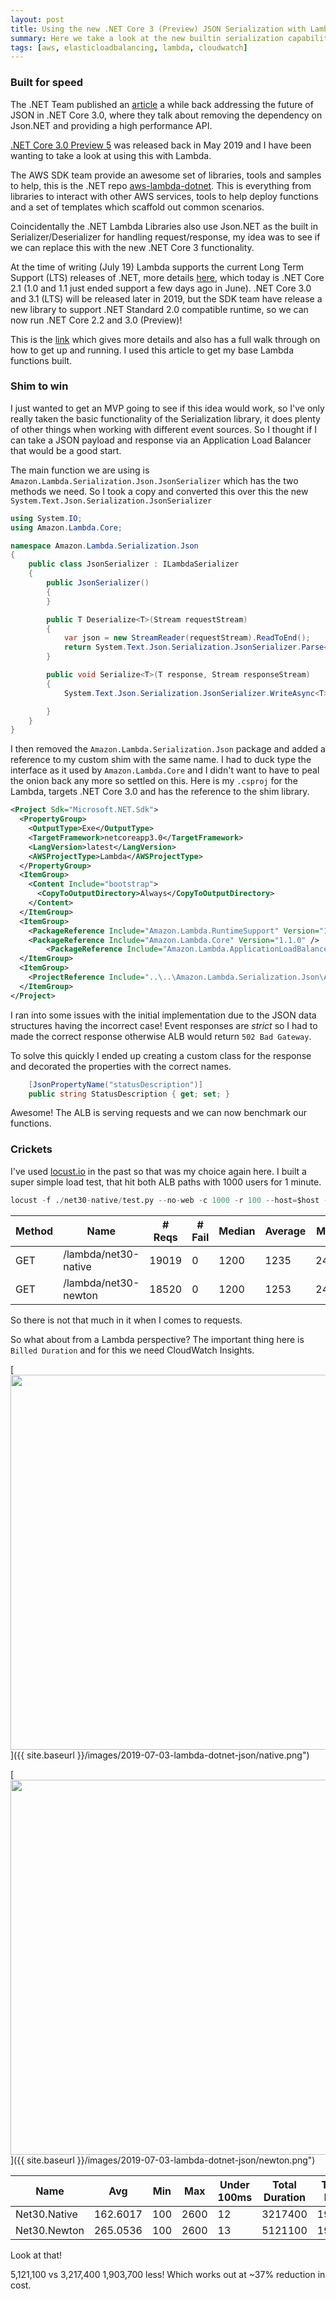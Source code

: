 ```yaml
---
layout: post
title: Using the new .NET Core 3 (Preview) JSON Serialization with Lambda Custom Runtime
summary: Here we take a look at the new builtin serialization capabilities of .NET Core 3, using Lambda Custom Runtime we remove the Newtonsoft library and add a shim for the existing function handler.
tags: [aws, elasticloadbalancing, lambda, cloudwatch]
---
```


### Built for speed

The .NET Team published an [article](https://github.com/dotnet/announcements/issues/90) a while back addressing the future of JSON in .NET Core 3.0, where they talk about removing the dependency on Json.NET and providing a high performance API.

[.NET Core 3.0 Preview 5](https://devblogs.microsoft.com/dotnet/announcing-net-core-3-0-preview-5/) was released back in May 2019 and I have been wanting to take a look at using this with Lambda.

The AWS SDK team provide an awesome set of libraries, tools and samples to help, this is the .NET repo [aws-lambda-dotnet](https://github.com/aws/aws-lambda-dotnet). This is everything from libraries to interact with other AWS services, tools to help deploy functions and a set of templates which scaffold out common scenarios.

Coincidentally the .NET Lambda Libraries also use Json.NET as the built in Serializer/Deserializer for handling request/response, my idea was to see if we can replace this with the new .NET Core 3 functionality.

At the time of writing (July 19) Lambda supports the current Long Term Support (LTS) releases of .NET, more details [here](https://dotnet.microsoft.com/platform/support/policy/dotnet-core), which today is .NET Core 2.1 (1.0 and 1.1 just ended support a few days ago in June).
.NET Core 3.0 and 3.1 (LTS) will be released later in 2019, but the SDK team have release a new library to support .NET Standard 2.0 compatible runtime, so we can now run .NET Core 2.2 and 3.0 (Preview)!

This is the [link](https://aws.amazon.com/blogs/developer/announcing-amazon-lambda-runtimesupport/) which gives more details and also has a full walk through on how to get up and running. I used this article to get my base Lambda functions built.


### Shim to win

I just wanted to get an MVP going to see if this idea would work, so I've only really taken the basic functionality of the Serialization library, it does plenty of other things when working with different event sources. So I thought if I can take a JSON payload and response via an Application Load Balancer that would be a good start.

The main function we are using is `Amazon.Lambda.Serialization.Json.JsonSerializer` which has the two methods we need. So I took a copy and converted this over this the new `System.Text.Json.Serialization.JsonSerializer`

```csharp
using System.IO;
using Amazon.Lambda.Core;

namespace Amazon.Lambda.Serialization.Json
{
    public class JsonSerializer : ILambdaSerializer
    {
        public JsonSerializer()
        {
        }

        public T Deserialize<T>(Stream requestStream)
        {
            var json = new StreamReader(requestStream).ReadToEnd();
            return System.Text.Json.Serialization.JsonSerializer.Parse<T>(json);
        }

        public void Serialize<T>(T response, Stream responseStream)
        {
            System.Text.Json.Serialization.JsonSerializer.WriteAsync<T>(response, responseStream);

        }
    }
}
```

I then removed the `Amazon.Lambda.Serialization.Json` package and added a reference to my custom shim with the same name. I had to duck type the interface as it used by `Amazon.Lambda.Core` and I didn't want to have to peal the onion back any more so settled on this. Here is my `.csproj` for the Lambda, targets .NET Core 3.0 and has the reference to the shim library.

```xml
<Project Sdk="Microsoft.NET.Sdk">
  <PropertyGroup>
    <OutputType>Exe</OutputType>
    <TargetFramework>netcoreapp3.0</TargetFramework>
    <LangVersion>latest</LangVersion>
    <AWSProjectType>Lambda</AWSProjectType>
  </PropertyGroup>
  <ItemGroup>
    <Content Include="bootstrap">
      <CopyToOutputDirectory>Always</CopyToOutputDirectory>
    </Content>
  </ItemGroup>
  <ItemGroup>
    <PackageReference Include="Amazon.Lambda.RuntimeSupport" Version="1.0.0" />
    <PackageReference Include="Amazon.Lambda.Core" Version="1.1.0" />
        <PackageReference Include="Amazon.Lambda.ApplicationLoadBalancerEvents" Version="1.0.0" />
  </ItemGroup>
  <ItemGroup>
    <ProjectReference Include="..\..\Amazon.Lambda.Serialization.Json\Amazon.Lambda.Serialization.Json.csproj" />
  </ItemGroup>
</Project>
```

I ran into some issues with the initial implementation due to the JSON data structures having the incorrect case! Event responses are *strict* so I had to made the correct response otherwise ALB would return `502 Bad Gateway`.

To solve this quickly I ended up creating a custom class for the response and decorated the properties with the correct names.

```csharp
    [JsonPropertyName("statusDescription")]
    public string StatusDescription { get; set; }
```

Awesome! The ALB is serving requests and we can now benchmark our functions.

### Crickets

I've used [locust.io](https://locust.io) in the past so that was my choice again here. I built a super simple load test, that hit both ALB paths with 1000 users for 1 minute.

```python
locust -f ./net30-native/test.py --no-web -c 1000 -r 100 --host=$host --csv=net30-native --run-time 1m
```

Method | Name | # Reqs | # Fail | Median | Average | Min | Max | Requests/s 
--- | --- | --- | --- | --- | --- | --- | --- | ---
GET | /lambda/net30-native | 19019 | 0 | 1200 | 1235 | 240 | 3937 | 307.27
GET | /lambda/net30-newton | 18520 | 0 | 1200 | 1253 | 249 | 3999 | 305.23

So there is not that much in it when I comes to requests.

So what about from a Lambda perspective? The important thing here is `Billed Duration` and for this we need CloudWatch Insights.

[<img src="{{ site.baseurl }}/images/2019-07-03-lambda-dotnet-json/native.png" style="width: 600px;"/>]({{ site.baseurl }}/images/2019-07-03-lambda-dotnet-json/native.png")

[<img src="{{ site.baseurl }}/images/2019-07-03-lambda-dotnet-json/newton.png" style="width: 600px;"/>]({{ site.baseurl }}/images/2019-07-03-lambda-dotnet-json/newton.png")

Name | Avg  | Min | Max | Under 100ms | Total Duration | Total Req
--- | --- | --- | --- | --- | --- | ---
Net30.Native | 162.6017 | 100 | 2600 | 12 | 3217400 | 19787
Net30.Newton | 265.0536 | 100 | 2600 | 13 | 5121100 | 19321

Look at that!

5,121,100 vs 3,217,400
1,903,700 less!
Which works out at ~37% reduction in cost.